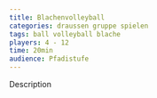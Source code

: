 ```yaml
---
title: Blachenvolleyball
categories: draussen gruppe spielen
tags: ball volleyball blache
players: 4 - 12
time: 20min
audience: Pfadistufe
---
```


Description
